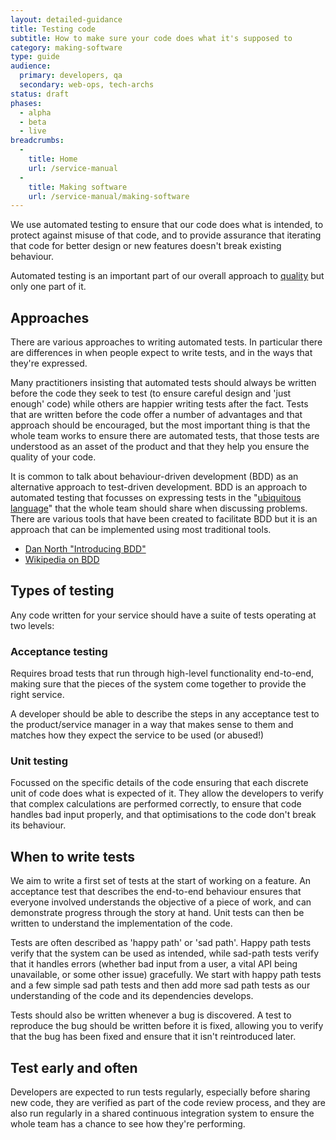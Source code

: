 ```yaml
---
layout: detailed-guidance
title: Testing code
subtitle: How to make sure your code does what it's supposed to
category: making-software
type: guide
audience:
  primary: developers, qa
  secondary: web-ops, tech-archs
status: draft
phases:
  - alpha
  - beta
  - live
breadcrumbs:
  -
    title: Home
    url: /service-manual
  -
    title: Making software
    url: /service-manual/making-software
---
```


We use automated testing to ensure that our code does what is intended, to
protect against misuse of that code, and to provide assurance that iterating
that code for better design or new features doesn't break existing behaviour.

Automated testing is an important part of our overall approach to [quality](/service-manual/agile/quality) but only one part of it.

## Approaches

There are various approaches to writing automated tests. In particular there are differences in when people expect to write tests, and in the ways that they're expressed.

Many practitioners insisting that automated tests should always be written before the code they seek to test (to ensure careful design and 'just enough' code) while others are happier writing tests after the fact. Tests that are written before the code offer a number of advantages and that approach should be encouraged, but the most important thing is that the whole team works to ensure there are automated tests, that those tests are understood as an asset of the product and that they help you ensure the quality of your code.

It is common to talk about behaviour-driven development (BDD) as an alternative approach to test-driven development. BDD is an approach to automated testing that focusses on expressing tests in the "[ubiquitous language](http://martinfowler.com/bliki/UbiquitousLanguage.html)" that the whole team should share when discussing problems. There are various tools that have been created to facilitate BDD but it is an approach that can be implemented using most traditional tools.

* [Dan North "Introducing BDD"](http://dannorth.net/introducing-bdd/)
* [Wikipedia on BDD](http://en.wikipedia.org/wiki/Behavior-driven_development)


## Types of testing

Any code written for your service should have a suite of tests operating at two levels:

### Acceptance testing

Requires broad tests that run through high-level functionality end-to-end,
making sure that the pieces of the system come together to provide the right
service.

A developer should be able to describe the steps in any acceptance test to the product/service manager in a way that makes sense to them and matches how they expect the service to be used (or abused!)

### Unit testing

Focussed on the specific details of the code ensuring that each discrete unit of code does what is expected of it. They allow the developers to verify that complex calculations are performed correctly, to ensure that code handles bad input properly, and that optimisations to the code don't break its behaviour.

## When to write tests

We aim to write a first set of tests at the start of working on a feature. An acceptance test that describes the end-to-end behaviour ensures that everyone involved understands the objective of a piece of work, and can demonstrate progress through the story at hand. Unit tests can then be written to understand the implementation of the code.

Tests are often described as 'happy path' or 'sad path'. Happy path tests verify that the system can be used as intended, while sad-path tests verify that it handles errors (whether bad input from a user, a vital API being unavailable, or some other issue) gracefully. We start with happy path tests and a few simple sad path tests and then add more sad path tests as our understanding of the code and its dependencies develops.

Tests should also be written whenever a bug is discovered. A test to reproduce the bug should be written before it is fixed, allowing you to verify that the bug has been fixed and ensure that it isn't reintroduced later.

## Test early and often

Developers are expected to run tests regularly, especially before sharing new code, they are verified as part of the code review process, and they are also run regularly in a shared continuous integration system to ensure the whole team has a chance to see how they're performing.
